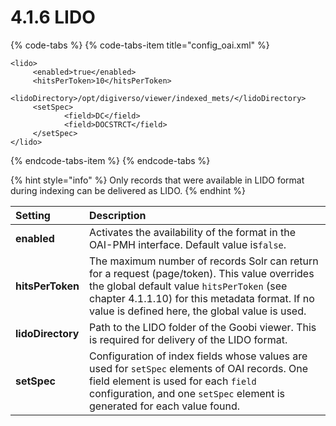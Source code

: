 # 4.1.6 LIDO

{% code-tabs %}
{% code-tabs-item title="config\_oai.xml" %}
```markup
<lido>
     <enabled>true</enabled>
     <hitsPerToken>10</hitsPerToken>
     <lidoDirectory>/opt/digiverso/viewer/indexed_mets/</lidoDirectory>
     <setSpec>
            <field>DC</field>
            <field>DOCSTRCT</field>
     </setSpec>
</lido>
```
{% endcode-tabs-item %}
{% endcode-tabs %}

{% hint style="info" %}
Only records that were available in LIDO format during indexing can be delivered as LIDO.
{% endhint %}

| **Setting**  | Description |
| :--- | :--- |
| **enabled** | Activates the availability of the format in the OAI-PMH interface. Default value is`false`. |
| **hitsPerToken**  | The maximum number of records Solr can return for a request \(page/token\). This value overrides the global default value `hitsPerToken` \(see chapter 4.1.1.10\) for this metadata format. If no value is defined here, the global value is used. |
| **lidoDirectory**  | Path to the LIDO folder of the Goobi viewer. This is required for delivery of the LIDO format. |
| **setSpec**  | Configuration of index fields whose values are used for `setSpec` elements of OAI records. One field element is used for each `field` configuration, and one `setSpec` element is generated for each value found. |

